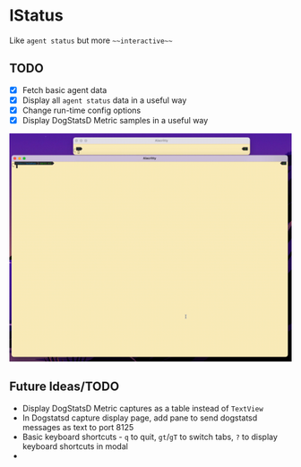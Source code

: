 # IStatus

Like `agent status` but more `~~interactive~~`

## TODO
- [x] Fetch basic agent data
- [x] Display all `agent status` data in a useful way
- [x] Change run-time config options
- [x] Display DogStatsD Metric samples in a useful way

![screenshot](./img/screenshot.gif)

## Future Ideas/TODO
- Display DogStatsD Metric captures as a table instead of `TextView`
- In Dogstatsd capture display page, add pane to send dogstatsd messages as text to port 8125
- Basic keyboard shortcuts - `q` to quit, `gt`/`gT` to switch tabs, `?` to display keyboard shortcuts in modal
-
